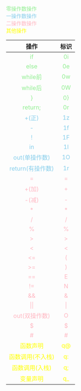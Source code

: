 <style>
.零{color:lightgreen}
.一{color:skyblue}
.二{color:lightpink}
.其他{color:yellow}
</style>
<span class="零">零操作数操作</span><br>
<span class="一">一操作数操作</span><br>
<span class="二">二操作数操作</span><br>
<span class="其他">其他操作</span>

|操作|标识|
| :-: | :-: |
|<span class="零">if</span>|<span class="零">0i</span>|
|<span class="零">else</span>|<span class="零">0e</span>|
|<span class="零">while前</span>|<span class="零">0w</span>|
|<span class="零">while后</span>|<span class="零">0W</span>|
|<span class="零">}</span>|<span class="零">0}</span>|
|<span class="零">return;</span>|<span class="零">0r</span>|
|<span class="一">+(正)</span>|<span class="一">1z</span>|
|<span class="一">-</span>|<span class="一">1f</span>|
|<span class="一">!</span>|<span class="一">1F</span>|
|<span class="一">in</span>|<span class="一">1I</span>|
|<span class="一">out(单操作数)</span>|<span class="一">1O</span>|
|<span class="一">return(有操作数)</span>|<span class="一">1r</span>|
|<span class="二">=</span>|<span class="二">=</span>|
|<span class="二">+(加)</span>|<span class="二">+</span>|
|<span class="二">-(减)</span>|<span class="二">-</span>|
|<span class="二">\*</span>|<span class="二">\*</span>|
|<span class="二">/</span>|<span class="二">/</span>|
|<span class="二">%</span>|<span class="二">%</span>|
|<span class="二">></span>|<span class="二">></span>|
|<span class="二"><</span>|<span class="二"><</span>|
|<span class="二"><=</span>|<span class="二">(</span>|
|<span class="二">>=</span>|<span class="二">)</span>|
|<span class="二">==</span>|<span class="二">E</span>|
|<span class="二">!=</span>|<span class="二">N</span>|
|<span class="二">&&</span>|<span class="二">&</span>|
|<span class="二">\|\|</span>|<span class="二">\|</span>|
|<span class="二">out(双操作数)</span>|<span class="二">O</span></span>|
|<span class="二">$</span>|<span class="二">$</span></span>|
|<span class="二">#</span>|<span class="二">#</span></span>|
|<span class="其他">函数声明</span>|<span class="其他">q@</span>|
|<span class="其他">函数调用(不入栈)</span>|<span class="其他">q:</span>|
|<span class="其他">函数调用(入栈)</span>|<span class="其他">q;</span>|
|<span class="其他">变量声明</span>|<span class="其他">q_</span>|